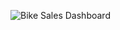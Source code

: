 ![Bike Sales Dashboard](https://github.com/JamesJeberson/Bike-Sales-Dashboard-Excel/assets/160733455/5315e453-5261-4354-9be2-9c074bd03f5d)
